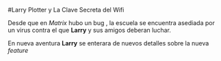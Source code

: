 #Larry Plotter y La Clave Secreta del Wifi

Desde que en *Matrix* hubo un bug , la escuela se encuentra asediada por un virus contra el que **Larry** y sus amigos deberan luchar.

En nueva aventura **Larry** se enterara de nuevos detalles sobre la nueva *feature*